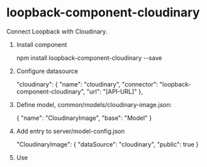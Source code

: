 loopback-component-cloudinary
==============================

Connect Loopback with Cloudinary.

1. Install component

    npm install loopback-component-cloudinary --save

2. Configure datasource

    "cloudinary": {
        "name": "cloudinary",
        "connector": "loopback-component-cloudinary",
        "url": "[API-URL]"
      },

3. Define model, common/models/cloudinary-image.json:

    {
        "name": "CloudinaryImage",
        "base": "Model"
    }

4. Add entry to server/model-config.json

    "CloudinaryImage": {
        "dataSource": "cloudinary",
        "public": true
    }

5. Use

